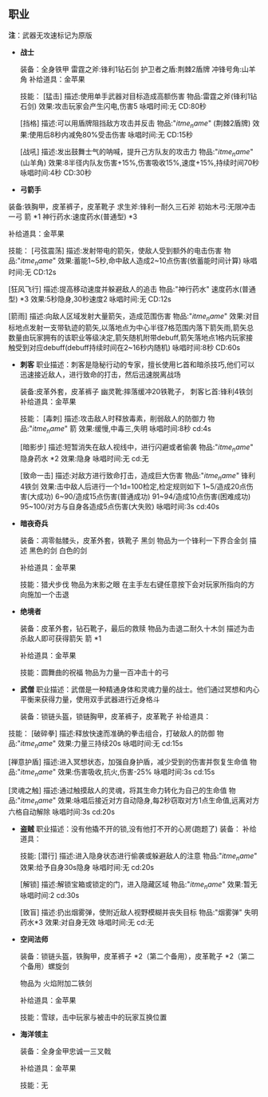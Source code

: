 ## 职业

**注**：武器无攻速标记为原版

* **战士**

  装备：全身铁甲
  雷霆之斧:锋利1钻石剑
  护卫者之盾:荆棘2盾牌
  冲锋号角:山羊角
  补给道具：金苹果

  技能：
  [猛击]
  描述:使用单手武器对目标造成高额伤害
  物品:雷霆之斧(锋利1钻石剑)
  效果:攻击玩家会产生闪电,伤害5
  咏唱时间:无
  CD:80秒

  [挡格]
  描述:可以用盾牌阻挡敌方攻击并反击
  物品:"$itme_name$" (荆棘2盾牌)
  效果:使用后8秒内减免80%受击伤害
  咏唱时间:无
  CD:15秒

  [战吼]
  描述:发出鼓舞士气的呐喊，提升己方队友的攻击力
  物品:"$itme_name$" (山羊角)
  效果:8半径内队友伤害+15%,伤害吸收15%,速度+15%,持续时间70秒
  咏唱时间:4秒
  CD:30秒

*  **弓箭手**

  装备:铁胸甲，皮革裤子，皮革靴子
  求生斧:锋利一耐久三石斧
  初始木弓:无限冲击一弓 箭 *1
  神行药水:速度药水(普通型) *3

  补给道具：金苹果
  
  技能：
  [弓弦震荡]
  描述:发射带电的箭矢，使敌人受到额外的电击伤害
  物品:"$itme_name$" 
  效果:蓄能1~5秒,命中敌人造成2~10点伤害(依蓄能时间计算)
  咏唱时间:无
  CD:12s

  [狂风飞行]
  描述:提高移动速度并躲避敌人的追击
  物品:"神行药水" 速度药水(普通型) *3
  效果:5秒隐身,30秒速度2
  咏唱时间:无
  CD:12s

  [箭雨]
  描述:向敌人区域发射大量箭矢，造成范围伤害
  物品:"$itme_name$" 
  效果:对目标地点发射一支带轨迹的箭矢,以落地点为中心半径7格范围内落下箭矢雨,箭矢总数量由玩家拥有的该职业等级决定,箭矢随机附带debuff,箭矢落地点1格内玩家接触受到对应debuff(debuff持续时间在2~16秒内随机)
  咏唱时间:8秒
  CD:60s
  
* **刺客**
  职业描述：刺客是隐秘行动的专家，擅长使用匕首和暗杀技巧,他们可以迅速接近敌人，进行致命的打击，然后迅速脱离战场
  
  装备:皮革外套，皮革裤子
  幽灵靴:摔落缓冲20铁靴子，
  刺客匕首:锋利4铁剑
  补给道具：金苹果
  
  技能：
  [毒刺]
  描述:攻击敌人时释放毒素，削弱敌人的防御力
  物品:"$itme_name$" 箭
  效果:缓慢,中毒三,失明
  咏唱时间:8秒
  cd:4s

  [暗影步]
  描述:短暂消失在敌人视线中，进行闪避或者偷袭
  物品:"$itme_name$" 隐身药水 *2
  效果:隐身
  咏唱时间:无
  cd:无

  [致命一击]
  描述:对敌方进行致命打击，造成巨大伤害
  物品:"$itme_name$" 锋利4铁剑
  效果:击中敌人后进行一个1d=100检定,检定规则如下
      1~5/造成20点伤害(大成功)
      6~90/造成15点伤害(普通成功)
      91~94/造成10点伤害(困难成功)
      95~100/对方与自身各造成5点伤害(大失败)
  咏唱时间:3s
  cd:40s
  
* **暗夜奇兵**

   装备：凋零骷髅头，皮革外套，铁靴子 黑剑 物品为一个锋利一下界合金剑 描述 黑色的剑 白色的剑

   补给道具：金苹果

  技能：猎犬步伐 物品为末影之眼 在主手左右键任意按下会对玩家所指向的方向施加一个击退

* **绝境者**

   装备：皮革外套，钻石靴子，最后的救赎	物品为击退二耐久十木剑 描述为击杀敌人即可获得箭矢 箭 *1

  补给道具：金苹果

  技能：圆舞曲的祝福 物品为力量一百冲击十的弓

<!--

* **狂赌之徒**

  装备：锁链头盔，锁链胸甲，皮革裤子，皮革靴子，最后一决 物品为击退二木剑 描述击杀敌人可获得命运之箭，筹码 *10 物品为箭

  补给道具：金苹果

  技能：命运储能 物品为弓 描述击中摄取生命，未击中失去生命 

-->

* **武僧**
  职业描述：武僧是一种精通身体和灵魂力量的战士。他们通过冥想和内心平衡来获得力量，使用双手武器进行近身格斗

  装备：锁链头盔，锁链胸甲，皮革裤子，皮革靴子
  补给道具：

技能：
  [破碎拳]
  描述:释放快速而准确的拳击组合，打破敌人的防御
  物品:"$itme_name$"
  效果:力量三持续20s
  咏唱时间:无
  cd:15s

  [禅意护盾]
  描述:进入冥想状态，加强自身护盾，减少受到的伤害并恢复生命值
  物品:"$itme_name$"
  效果:伤害吸收,抗火,伤害-25%
  咏唱时间:3s
  cd:15s

  [灵魂之触]
  描述:通过触摸敌人的灵魂，将其生命力转化为自己的生命值
  物品:"$itme_name$"
  效果:咏唱后接近对方自动隐身,每2秒窃取对方1点生命值,远离对方六格自动解除
  咏唱时间:3s
  cd:20s



<!--

* **小丑**

  装备：锁链头盔 *2（第二个穿在裤子位）鞘翅 气球 物品为击退二钻石斧 旧日狂欢 物品为 弩 箭 烟花火箭（无增益）

  补给道具：金苹果

  技能：无

-->

* **盗贼**
  职业描述：没有他撬不开的锁,没有他打不开的心房(跑题了)
  装备：
  补给道具：

  技能:
  [潜行]
  描述:进入隐身状态进行偷袭或躲避敌人的注意
  物品:"$itme_name$"
  效果:给予自身30s隐身
  咏唱时间:无
  cd:20s

  [解锁]
  描述:解锁宝箱或锁定的门，进入隐藏区域
  物品:"$itme_name$"
  效果:暂无
  咏唱时间:2
  cd:30s
  <!--此技能待定-->

  [致盲]
  描述:扔出烟雾弹，使附近敌人视野模糊并丧失目标
  物品:"烟雾弹" 失明药水*3
  效果:对自身无效
  咏唱时间:无
  cd:无

* **空间法师**

  装备：锁链头盔，铁胸甲，皮革裤子 *2（第二个备用），皮革靴子 *2（第二个备用）螺旋剑 

  物品为 火焰附加二铁剑

  补给道具：金苹果

  技能：雪球，击中玩家与被击中的玩家互换位置


  

* **海洋领主**

  装备：全身金甲忠诚一三叉戟

  补给道具：金苹果

  技能：无




<!--
未来:
更多职业/职业进阶/职业升级/技能加点

职业进阶简介:
玩家职业到达一定等级后解锁进阶职业

技能加点简介:
玩家使用职业击杀玩家获得职业经验,升级后获得技能点对职业拥有的技能进行升级
(获得一定比例的玩家经验/暂时没用)

更多职业简介:
地精?/魔导士?/斩魔者?/战地医疗兵?/萨满祭司?/

职业升级简介:
过来凑数的^_^
(大概是个排行榜)
-->